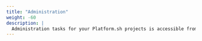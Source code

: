 ```yaml
---
title: "Administration"
weight: -60
description: |
  Administration tasks for your Platform.sh projects is accessible from within the Console and through the CLI.
---
```

